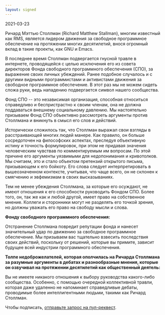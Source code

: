 ```yaml
--- 
layout: signed 
---
```


2021-03-23

Ричард Мэттью Столлман (Richard Matthew Stallman), многим известный как RMS,
является лидером движения за свободное программное обеспечение на протяжении
многих десятилетий, внося огромный вклад в такие проекты, как GNU и Emacs.

В последнее время Столлман подвергается гнусной травле в интернете,
проводящейся с целью исключения его из совета директоров Фонда свободного
программного обеспечения (СПО), за выражение своих личных убеждений.  Ранее
подобное случалось и с другими видными программистами и активистами движения за
свободное программное обеспечение.  В этот раз мы не можем сидеть сложа руки,
ведь нападению подвергается символ нашего сообщества.

Фонд СПО -- это независимая организация, способная относиться справедливо и
беспристрастно к своим членам, она не должна поддаваться внешнему социальному
давлению. Мы настоятельно призываем Фонд СПО объективно рассмотреть аргументы
против Столлмана и вникнуть в смысл его слов и действий.

Исторически сложилось так, что Столлман выражал свои взгляды в расстраивающей
многих людей манере. Как правило, он больше сосредоточен на философских
аспектах, преследуя объективную истину и точность формулировок, при этом
не придавая значения человеческим чувствав по комментируемым им вопросам. По этой
причине его аргументы уязвимыми для недопонимания и кривотолков. Мы считаем, это
и стало объектом претензий открытого письма, призывающем к его бойкоту.  Его
слова следует интерпретировать в вышеозначенном контексте, учитывая, что чаще
всего, он не склонен к смягчению и эвфемизмам в своих высказываниях.

Тем не менее убеждения Столлмана, за которые его осуждают, не имеют отношения к
его способности руководить Фондом СПО. Более того, он, так же как и любой другой,
имеет право на собственное мнение. Коллеги и сторонники могут не разделять его
точкой зрения, но должны уважать его право на свободу мысли и слова.

**Фонду свободного программного обеспечения:**

Отстранение Столлмана повредит репутации фонда и нанесет значительный удар по
движению за свободное программное обеспечение. Мы призываем вас тщательно 
взвесить последствия своих действий, поскольку от решений, которые вы примите,
зависит будущее всей индустрии программного обеспечения.

**Толпе недоброжелателей, которая ополчилась на Ричарда Столлмана за разумные аргументы
в дебатах и разнообразные мнения, которые он озвучивал на протяжении
десятилетий как общественный деятель:**
    
Вы не имеете никакого отношения к выбору руководства какого-либо сообщества.
Особенно, с помощью очередной коллективной травли, которая даже удаленно 
не напоминает справедливые дебаты, проводимые более интеллигентными людьми,
такими как Ричард Столлман.

Чтобы подписать, [отправьте запрос на пул-реквест](https://github.com/rms-support-letter/rms-support-letter.github.io/pulls).
